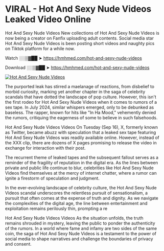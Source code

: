 # VIRAL - Hot And Sexy Nude Videos Leaked Video Online

Hot And Sexy Nude Videos New collections of Hot And Sexy Nude Videos is now being a creator on Fanfix uploading adult contents. Social media star Hot And Sexy Nude Videos is been posting short videos and naughty pics on Tiktok platform for a while now.

Watch ░░▒▓██ ➤ https://hmhmed.com/hot-and-sexy-nude-videos

Download ░░▒▓██ ➤ https://hmhmed.com/hot-and-sexy-nude-videos

[![Hot And Sexy Nude Videos](https://i.imgur.com/dJHk4Zq.gif)](https://hmhmed.com/hot-and-sexy-nude-videos)

The purported leak has stirred a maelanage of reactions, from disbelief to morbid curiosity, marking yet another chapter in the saga of celebrity scandals that have dotted the landscape of pop culture. However, this isn't the first rodeo for Hot And Sexy Nude Videos when it comes to rumors of a sex tape. In July 2024, similar whispers emerged, only to be debunked as baseless. The rapper, known for hits like "In Ha Mood," vehemently denied the rumors, critiquing the eagerness of some to believe in such falsehoods.

Hot And Sexy Nude Videos Videos
On Tuesday (Sep 16), X, formerly known as Twitter, became abuzz with speculation that a leaked sex tape featuring Hot And Sexy Nude Videos was readily available online. However, instead of the XXX clip, there are dozens of X pages promising to release the video in exchange for interaction with their post.

The recurrent theme of leaked tapes and the subsequent fallout serves as a reminder of the fragility of reputation in the digital era. As the lines between private and public life continue to blur, celebrities like Hot And Sexy Nude Videos find themselves at the mercy of internet chatter, where a rumor can ignite a firestorm of speculation and judgment.

In the ever-evolving landscape of celebrity culture, the Hot And Sexy Nude Videos scandal underscores the relentless pursuit of sensationalism, a pursuit that often comes at the expense of truth and dignity. As we navigate the complexities of the digital age, the line between entertainment and exploitation remains perilously thin, prompting a re

Hot And Sexy Nude Videos Videos
As the situation unfolds, the truth remains shrouded in mystery, leaving the public to ponder the authenticity of the rumors. In a world where fame and infamy are two sides of the same coin, the saga of Hot And Sexy Nude Videos is a testament to the power of social media to shape narratives and challenge the boundaries of privacy and consent.